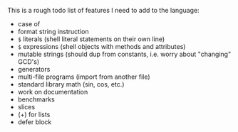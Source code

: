 
This is a rough todo list of features I need to add to the language:

* case of
* format string instruction
* `$` literals (shell literal statements on their own line)
* `$` expressions (shell objects with methods and attributes)
* mutable strings (should dup from constants, i.e. worry about "changing" GCD's)
* generators
* multi-file programs (import from another file)
* standard library math (sin, cos, etc.)
* work on documentation
* benchmarks
* slices
* (+) for lists
* defer block
